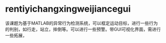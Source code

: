 # rentiyichangxingweijiancegui
该课题为基于MATLAB的异常行为检测系统，可以框定运动目标，进行一些行为的判别，如行走，站立，摔倒等。可以进行一些预警。带GUI可视化界面，需进行一些拓展，
